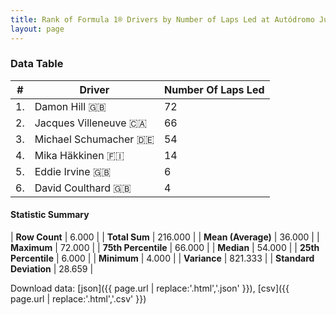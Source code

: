 ```yaml
---
title: Rank of Formula 1® Drivers by Number of Laps Led at Autódromo Juan y Oscar Gálvez
layout: page
---
```


<canvas id="chart" width="400" height="180"></canvas>
<script>
var data = {
    "datasets": [
        {
            "backgroundColor": [
                "#f3a935",
                "#f3a935",
                "#f3a935",
                "#f3a935",
                "#f3a935",
                "#f3a935"
            ],
            "borderColor": [
                "#f68639",
                "#f68639",
                "#f68639",
                "#f68639",
                "#f68639",
                "#f68639"
            ],
            "borderWidth": 1,
            "data": [
                72.0,
                66.0,
                54.0,
                14.0,
                6.0,
                4.0
            ],
            "label": "Number Of Laps Led"
        }
    ],
    "labels": [
        "Damon Hill",
        "Jacques Villeneuve",
        "Michael Schumacher",
        "Mika Häkkinen",
        "Eddie Irvine",
        "David Coulthard"
    ]
};
var options = {
  legend: {
    display: false
  },
  scales: {
    xAxes: [{
      ticks: {
        beginAtZero: true,
        maxRotation: 180,
        display: window.innerWidth > 800
      }
    }],
    yAxes: [{
      ticks: {
        beginAtZero: true
      }
    }]
  },
  onResize: function(chart, size) {
    chart.options.scales.xAxes[0].ticks.display = size.width > 800;
  }
};
var chart = new Chart("chart", {
    data: data,
    type: 'bar',
    options: options
});
</script>



### Data Table

| # | Driver | Number Of Laps Led |
|--|--|--|
| 1. | Damon Hill 🇬🇧 | 72 |
| 2. | Jacques Villeneuve 🇨🇦 | 66 |
| 3. | Michael Schumacher 🇩🇪 | 54 |
| 4. | Mika Häkkinen 🇫🇮 | 14 |
| 5. | Eddie Irvine 🇬🇧 | 6 |
| 6. | David Coulthard 🇬🇧 | 4 |

#### Statistic Summary

| **Row Count** | 6.000 |
| **Total Sum** | 216.000 |
| **Mean (Average)** | 36.000 |
| **Maximum** | 72.000 |
| **75th Percentile** | 66.000 |
| **Median** | 54.000 |
| **25th Percentile** | 6.000 |
| **Minimum** | 4.000 |
| **Variance** | 821.333 |
| **Standard Deviation** | 28.659 |

Download data: [json]({{ page.url | replace:'.html','.json' }}), [csv]({{ page.url | replace:'.html','.csv' }})

